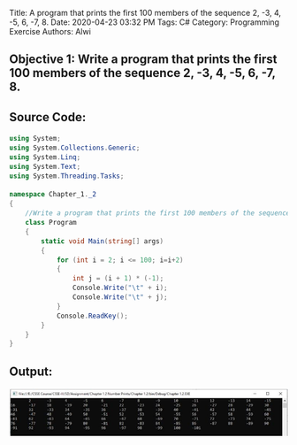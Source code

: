 Title: A program that prints the first 100 members of the sequence 2, -3, 4, -5, 6, -7, 8.
Date: 2020-04-23 03:32 PM
Tags: C#
Category: Programming Exercise
Authors: Alwi

## Objective 1: Write a program that prints the first 100 members of the sequence 2, -3, 4, -5, 6, -7, 8.

## Source Code:

```C#
using System;
using System.Collections.Generic;
using System.Linq;
using System.Text;
using System.Threading.Tasks;

namespace Chapter_1._2
{
    //Write a program that prints the first 100 members of the sequence 2, -3, 4, -5, 6, -7, 8.
    class Program
    {
        static void Main(string[] args)
        {
            for (int i = 2; i <= 100; i=i+2)
            {
                int j = (i + 1) * (-1);
                Console.Write("\t" + i);
                Console.Write("\t" + j);
            }
            Console.ReadKey();
        }
    }
}
```

## Output:

![C#](images/C-2.JPG "C#-2 output")
